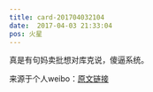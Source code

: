 ```yaml
---
title: card-201704032104
date:  2017-04-03 21:33:04
pos: 火星
---
```

真是有句妈卖批想对库克说，傻逼系统。 

来源于个人weibo：[原文链接](https://m.weibo.cn/status/ECPYfCh8H?mblogid=ECPYfCh8H)